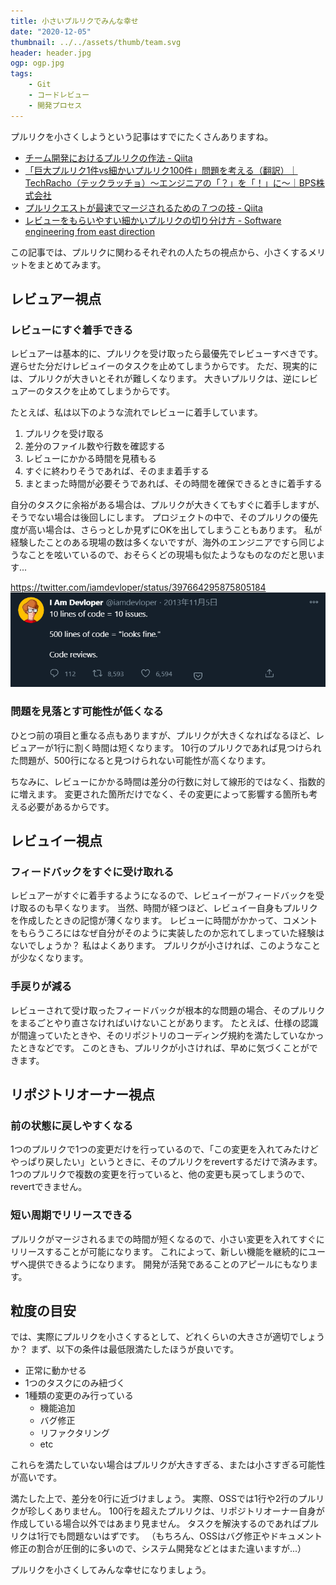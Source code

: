 ```yaml
---
title: 小さいプルリクでみんな幸せ
date: "2020-12-05"
thumbnail: ../../assets/thumb/team.svg
header: header.jpg
ogp: ogp.jpg
tags:
    - Git
    - コードレビュー
    - 開発プロセス
---
```


プルリクを小さくしようという記事はすでにたくさんありますね。

- [チーム開発におけるプルリクの作法 - Qiita](https://qiita.com/ikuwow/items/fb52a54c086398eb5b92#%E5%8D%81%E5%88%86%E5%B0%8F%E3%81%95%E3%81%8F%E3%83%97%E3%83%AB%E3%83%AA%E3%82%AF%E3%82%92%E4%BD%9C%E3%82%8D%E3%81%86)
- [「巨大プルリク1件vs細かいプルリク100件」問題を考える（翻訳）｜TechRacho（テックラッチョ）〜エンジニアの「？」を「！」に〜｜BPS株式会社](https://techracho.bpsinc.jp/hachi8833/2018_02_07/51095)
- [プルリクエストが最速でマージされるための７つの技 - Qiita](https://qiita.com/TsuyoshiUshio@github/items/63af5cacb3712d6f9199#%E3%83%97%E3%83%AB%E3%83%AA%E3%82%AF%E3%82%A8%E3%82%B9%E3%83%88%E3%82%92%E5%B0%8F%E3%81%95%E3%81%8F%E3%81%99%E3%82%8B)
- [レビューをもらいやすい細かいプルリクの切り分け方 - Software engineering from east direction](https://khigashigashi.hatenablog.com/entry/2018/03/09/020359)

この記事では、プルリクに関わるそれぞれの人たちの視点から、小さくするメリットをまとめてみます。


## レビュアー視点

### レビューにすぐ着手できる

レビュアーは基本的に、プルリクを受け取ったら最優先でレビューすべきです。
遅らせた分だけレビュイーのタスクを止めてしまうからです。
ただ、現実的には、プルリクが大きいとそれが難しくなります。
大きいプルリクは、逆にレビュアーのタスクを止めてしまうからです。

たとえば、私は以下のような流れでレビューに着手しています。

1. プルリクを受け取る
2. 差分のファイル数や行数を確認する
3. レビューにかかる時間を見積もる
4. すぐに終わりそうであれば、そのまま着手する
5. まとまった時間が必要そうであれば、その時間を確保できるときに着手する

自分のタスクに余裕がある場合は、プルリクが大きくてもすぐに着手しますが、そうでない場合は後回しにします。
プロジェクトの中で、そのプルリクの優先度が高い場合は、さらっとしか見ずにOKを出してしまうこともあります。
私が経験したことのある現場の数は多くないですが、海外のエンジニアですら同じようなことを呟いているので、おそらくどの現場も似たようなものなのだと思います...

https://twitter.com/iamdevloper/status/397664295875805184
![tweet](./tweet.png)


### 問題を見落とす可能性が低くなる

ひとつ前の項目と重なる点もありますが、プルリクが大きくなればなるほど、レビュアーが1行に割く時間は短くなります。
10行のプルリクであれば見つけられた問題が、500行になると見つけられない可能性が高くなります。

ちなみに、レビューにかかる時間は差分の行数に対して線形的ではなく、指数的に増えます。
変更された箇所だけでなく、その変更によって影響する箇所も考える必要があるからです。


## レビュイー視点

### フィードバックをすぐに受け取れる

レビュアーがすぐに着手するようになるので、レビュイーがフィードバックを受け取るのも早くなります。
当然、時間が経つほど、レビュイー自身もプルリクを作成したときの記憶が薄くなります。
レビューに時間がかかって、コメントをもらうころにはなぜ自分がそのように実装したのか忘れてしまっていた経験はないでしょうか？
私はよくあります。
プルリクが小さければ、このようなことが少なくなります。


### 手戻りが減る

レビューされて受け取ったフィードバックが根本的な問題の場合、そのプルリクをまるごとやり直さなければいけないことがあります。
たとえば、仕様の認識が間違っていたときや、そのリポジトリのコーディング規約を満たしていなかったときなどです。
このときも、プルリクが小さければ、早めに気づくことができます。


## リポジトリオーナー視点

### 前の状態に戻しやすくなる

1つのプルリクで1つの変更だけを行っているので、「この変更を入れてみたけどやっぱり戻したい」というときに、そのプルリクをrevertするだけで済みます。
1つのプルリクで複数の変更を行っていると、他の変更も戻ってしまうので、revertできません。


### 短い周期でリリースできる

プルリクがマージされるまでの時間が短くなるので、小さい変更を入れてすぐにリリースすることが可能になります。
これによって、新しい機能を継続的にユーザへ提供できるようになります。
開発が活発であることのアピールにもなります。


## 粒度の目安

では、実際にプルリクを小さくするとして、どれくらいの大きさが適切でしょうか？
まず、以下の条件は最低限満たしたほうが良いです。

- 正常に動かせる
- 1つのタスクにのみ紐づく
- 1種類の変更のみ行っている
    - 機能追加
    - バグ修正
    - リファクタリング
    - etc

これらを満たしていない場合はプルリクが大きすぎる、または小さすぎる可能性が高いです。

満たした上で、差分を0行に近づけましょう。
実際、OSSでは1行や2行のプルリクが珍しくありません。
100行を超えたプルリクは、リポジトリオーナー自身が作成している場合以外ではあまり見ません。
タスクを解決するのであればプルリクは1行でも問題ないはずです。
（もちろん、OSSはバグ修正やドキュメント修正の割合が圧倒的に多いので、システム開発などとはまた違いますが...）

プルリクを小さくしてみんな幸せになりましょう。
